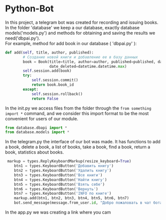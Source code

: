 # Python-Bot
 In this project, a telegram bot was created for recording and issuing books.</br>
In the folder 'database' we keep a our database, exactly database models('models.py') and methods for obtaining and saving the results we need('dbpai.py').</br>
For example, method for add book in our database ( 'dbpai.py' ):
```python
def add(self, title, author, published):
        # Создание новой книги и добавление ее в базу данных
        book = Book(title=title, author=author, published=published, date_added=datetime.datetime.now(),
                    date_deleted=datetime.datetime.max)
        self.session.add(book)
        try:
            self.session.commit()
            return book.book_id
        except:
            self.session.rollback()
            return False
```
In the init.py  we access files from the folder through the `from something import *` command, and we consider this import format to be the most convenient for users of our module.
```python
from database.dbapi import *
from database.models import *
```
In the telegram.py the interface of our bot was made. It has functions to add a book, delete a book, a list of books, take a book, find a book, return a book, statistics about books.
```python
 markup = types.ReplyKeyboardMarkup(resize_keyboard=True)
    btn1 = types.KeyboardButton('Добавить книгу')
    btn2 = types.KeyboardButton('Удалить книгу')
    btn3 = types.KeyboardButton('Все книги')
    btn4 = types.KeyboardButton('Найти книгу')
    btn5 = types.KeyboardButton('Взять себе')
    btn6 = types.KeyboardButton('Вернуть')
    btn7 = types.KeyboardButton('INFO по книге')
    markup.add(btn1, btn2, btn3, btn4, btn5, btn6, btn7)
    bot.send_message(message.from_user.id, "Добро пожаловать в чат бота-библиотеки! Выберите действие", reply_markup=markup)
```
In the app.py we was creating a link where you cam
